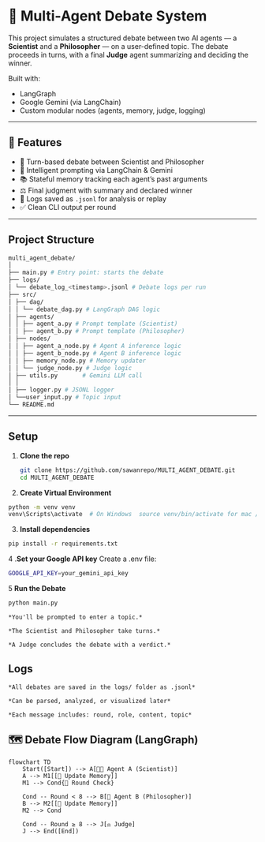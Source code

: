 # 🧠 Multi-Agent Debate System

This project simulates a structured debate between two AI agents — a **Scientist** and a **Philosopher** — on a user-defined topic. The debate proceeds in turns, with a final **Judge** agent summarizing and deciding the winner.

Built with:
- LangGraph
-  Google Gemini (via LangChain)
-  Custom modular nodes (agents, memory, judge, logging)

---

## 🚀 Features

- 💬 Turn-based debate between Scientist and Philosopher
- 🧠 Intelligent prompting via LangChain & Gemini
- 📚 Stateful memory tracking each agent’s past arguments
- ⚖️ Final judgment with summary and declared winner
- 📄 Logs saved as `.jsonl` for analysis or replay
- ✅ Clean CLI output per round

---

##  Project Structure
```bash
multi_agent_debate/
│
├── main.py # Entry point: starts the debate
├── logs/
│ └── debate_log_<timestamp>.jsonl # Debate logs per run
├── src/
│ ├── dag/
│ │ └── debate_dag.py # LangGraph DAG logic
│ ├── agents/
│ │ ├── agent_a.py # Prompt template (Scientist)
│ │ ├── agent_b.py # Prompt template (Philosopher)
│ ├── nodes/
│ │ ├── agent_a_node.py # Agent A inference logic
│ │ ├── agent_b_node.py # Agent B inference logic
│ │ ├── memory_node.py # Memory updater
│ │ └── judge_node.py # Judge logic
│ ├── utils.py       # Gemini LLM call
│ │ 
│ ├── logger.py # JSONL logger
│ └──user_input.py # Topic input
└── README.md
```

---

## Setup

1. **Clone the repo**
   ```bash
   git clone https://github.com/sawanrepo/MULTI_AGENT_DEBATE.git
   cd MULTI_AGENT_DEBATE
   ```

2. **Create Virtual Environment**
```bash
python -m venv venv
venv\Scripts\activate  # On Windows  source venv/bin/activate for mac /linuix
```

3. **Install dependencies**
``` bash
pip install -r requirements.txt
```

4 .**Set your Google API key**
Create a .env file:
```bash
GOOGLE_API_KEY=your_gemini_api_key
```
5 **Run the Debate**
```bash
python main.py
```
`*You'll be prompted to enter a topic.*`

`*The Scientist and Philosopher take turns.*`

`*A Judge concludes the debate with a verdict.*`

##  Logs
`*All debates are saved in the logs/ folder as .jsonl*`

`*Can be parsed, analyzed, or visualized later*`

`*Each message includes: round, role, content, topic*`

## 🗺️ Debate Flow Diagram (LangGraph)

```mermaid
flowchart TD
    Start([Start]) --> A[👨‍🔬 Agent A (Scientist)]
    A --> M1[[🧠 Update Memory]]
    M1 --> Cond{🔁 Round Check}
    
    Cond -- Round < 8 --> B[💭 Agent B (Philosopher)]
    B --> M2[[🧠 Update Memory]]
    M2 --> Cond

    Cond -- Round ≥ 8 --> J[⚖️ Judge]
    J --> End([End])
```
